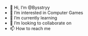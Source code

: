 - 👋 Hi, I’m @Bysstryy
- 👀 I’m interested in Computer Games
- 🌱 I’m currently learning 
- 💞️ I’m looking to collaborate on 
- 📫 How to reach me 

<!---
Bysstryy/Bysstryy is a ✨ special ✨ repository because its `README.md` (this file) appears on your GitHub profile.
You can click the Preview link to take a look at your changes.
--->
